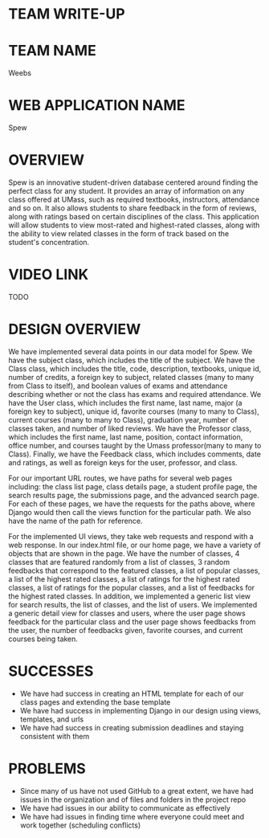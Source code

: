 # TEAM WRITE-UP

# TEAM NAME
Weebs

# WEB APPLICATION NAME
Spew

# OVERVIEW
Spew is an innovative student-driven database centered around finding the perfect class for any student. It provides an array of information on any class offered at UMass, such as required textbooks, instructors, attendance and so on. It also allows students to share feedback in the form of reviews, along with ratings based on certain disciplines of the class. This application will allow students to view most-rated and highest-rated classes, along with the ability to view related classes in the form of track based on the student's concentration. 

# VIDEO LINK 
TODO

# DESIGN OVERVIEW
We have implemented several data points in our data model for Spew. We have the subject class, which includes the title of the subject. We have the Class class, which includes the title, code, description, textbooks, unique id, number of credits, a foreign key to subject, related classes (many to many from Class to itself), and boolean values of exams and attendance describing whether or not the class has exams and required attendance. We have the User class, which includes the first name, last name, major (a foreign key to subject), unique id, favorite courses (many to many to Class), current courses (many to many to Class), graduation year, number of classes taken, and number of liked reviews. We have the Professor class, which includes the first name, last name, position, contact information, office number, and courses taught by the Umass professor(many to many to Class). Finally, we have the Feedback class, which includes comments, date and ratings, as well as foreign keys for the user, professor, and class. 

For our important URL routes, we have paths for several web pages including: the class list page, class details page, a student profile page, the search results page, the submissions page, and the advanced search page. For each of these pages, we have the requests for the paths above, where Django would then call the views function for the particular path. We also have the name of the path for reference.

For the implemented UI views, they take web requests and respond with a web response. In our index.html file, or our home page, we have a variety of objects that are shown in the page. We have the number of classes, 4 classes that are featured randomly from a list of classes, 3 random feedbacks that correspond to the featured classes, a list of popular classes, a list of the highest rated classes, a list of ratings for the highest rated classes, a list of ratings for the popular classes, and a list of feedbacks for the highest rated classes. In addition, we implemented a generic list view for search results, the list of classes, and the list of users. We implemented a generic detail view for classes and users, where the user page shows feedback for the particular class and the user page shows feedbacks from the user, the number of feedbacks given, favorite courses, and current courses being taken. 
 
# SUCCESSES
* We have had success in creating an HTML template for each of our class pages and extending the base template
* We have had success in implementing Django in our design using views, templates, and urls
* We have had success in creating submission deadlines and staying consistent with them
# PROBLEMS
* Since many of us have not used GitHub to a great extent, we have had issues in the organization and of files and folders in the    project repo
* We have had issues in our ability to communicate as effectively
* We have had issues in finding time where everyone could meet and work together (scheduling conflicts)


